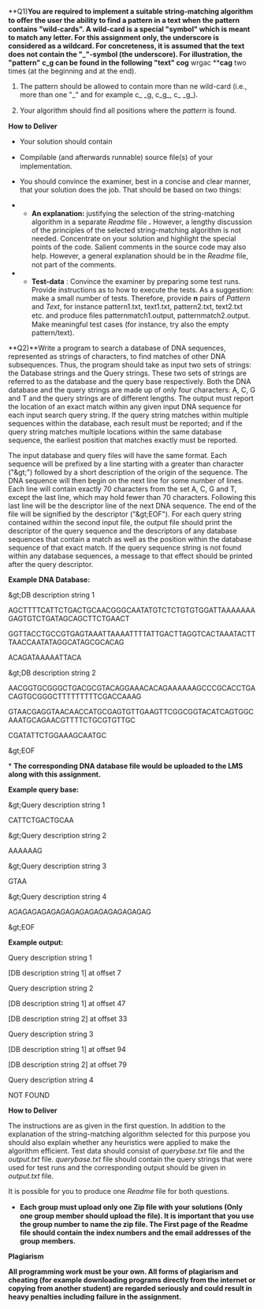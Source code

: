 **Q1)**You are required to implement a suitable string-matching algorithm to oﬀer the user the ability to find a pattern in a text when the pattern contains &quot;wild-cards&quot;. A wild-card is a special &quot;symbol&quot; which is meant to match any letter. For this assignment only, the underscore is considered as a wildcard. For concreteness, it is assumed that the text does not contain the &quot;\_&quot;-symbol (the underscore). For illustration, the &quot;pattern&quot; **c\_g** can be found in the following &quot;text&quot; **cog**** wrgac ****cag** two times (at the beginning and at the end).

1. The pattern should be allowed to contain more than ne wild-card (i.e., more than one &quot;\_&quot; and for example c\_ \_g, c\_g\_, c\_ \_g\_).

1. Your algorithm should ﬁnd all positions where the _pattern_ is found.

**How to Deliver**

- Your solution should contain

- Compilable (and afterwards runnable) source ﬁle(s) of your implementation.

- You should convince the examiner, best in a concise and clear manner, that your solution does the job. That should be based on two things:

-
  - **An explanation:** justifying the selection of the string-matching algorithm in a separate _Readme_ file **.** However, a lengthy discussion of the principles of the selected string-matching algorithm is not needed. Concentrate on your solution and highlight the special points of the code. Salient comments in the source code may also help. However, a general explanation should be in the _Readme_ ﬁle, not part of the comments.

-
  - **Test-data** : Convince the examiner by preparing some test runs. Provide instructions as to how to execute the tests. As a suggestion:  make a small number of tests. Therefore, provide **n** pairs of _Pattern_ and _Text_, for instance pattern1.txt, text1.txt, pattern2.txt, text2.txt etc. and produce ﬁles patternmatch1.output, patternmatch2.output. Make meaningful test cases (for instance, try also the empty pattern/text).



**Q2)**Write a program to search a database of DNA sequences, represented as strings of characters, to find matches of other DNA subsequences. Thus, the program should take as input two sets of strings: the Database strings and the Query strings. These two sets of strings are referred to as the database and the query base respectively. Both the DNA database and the query strings are made up of only four characters: A, C, G and T and the query strings are of different lengths. The output must report the location of an exact match within any given input DNA sequence for each input search query string. If the query string matches within multiple sequences within the database, each result must be reported; and if the query string matches multiple locations within the same database sequence, the earliest position that matches exactly must be reported.

The input database and query files will have the same format. Each sequence will be prefixed by a line starting with a greater than character (&quot;\&gt;&quot;) followed by a short description of the origin of the sequence. The DNA sequence will then begin on the next line for some number of lines. Each line will contain exactly 70 characters from the set A, C, G and T, except the last line, which may hold fewer than 70 characters. Following this last line will be the descriptor line of the next DNA sequence. The end of the file will be signified by the descriptor (&quot;\&gt;EOF&quot;). For each query string contained within the second input file, the output file should print the descriptor of the query sequence and the descriptors of any database sequences that contain a match as well as the position within the database sequence of that exact match. If the query sequence string is not found within any database sequences, a message to that effect should be printed after the query descriptor.

**Example DNA Database:**

\&gt;DB description string 1

AGCTTTTCATTCTGACTGCAACGGGCAATATGTCTCTGTGTGGATTAAAAAAAGAGTGTCTGATAGCAGCTTCTGAACT

GGTTACCTGCCGTGAGTAAATTAAAATTTTATTGACTTAGGTCACTAAATACTTTAACCAATATAGGCATAGCGCACAG

ACAGATAAAAATTACA

\&gt;DB description string 2

AACGGTGCGGGCTGACGCGTACAGGAAACACAGAAAAAAGCCCGCACCTGACAGTGCGGGCTTTTTTTTTCGACCAAAG

GTAACGAGGTAACAACCATGCGAGTGTTGAAGTTCGGCGGTACATCAGTGGCAAATGCAGAACGTTTTCTGCGTGTTGC

CGATATTCTGGAAAGCAATGC

\&gt;EOF

\* **The corresponding DNA database file would be uploaded to the LMS along with this assignment.**

**Example query base:**

\&gt;Query description string 1

CATTCTGACTGCAA

\&gt;Query description string 2

AAAAAAG

\&gt;Query description string 3

GTAA

\&gt;Query description string 4

AGAGAGAGAGAGAGAGAGAGAGAGAGAGAG

\&gt;EOF

**Example output:**

Query description string 1

[DB description string 1] at offset 7

Query description string 2

[DB description string 1] at offset 47

[DB description string 2] at offset 33

Query description string 3

[DB description string 1] at offset 94

[DB description string 2] at offset 79

Query description string 4

NOT FOUND



**How to Deliver**

The instructions are as given in the first question. In addition to the explanation of the string-matching algorithm selected for this purpose you should also explain whether any heuristics were applied to make the algorithm efficient. Test data should consist of _querybase.txt_ file and the _output.txt_ file.  _querybase.txt_ file should contain the query strings that were used for test runs and the corresponding output should be given in _output.txt_ file.

It is possible for you to produce one _Readme_ file for both questions.

- **Each group must upload only one Zip ﬁle with your solutions (Only one group member should upload the file). It is important that you use the group number to name the zip file. The First page of the**  **Readme**  **file should contain the index numbers and the email addresses of the group members.**



**Plagiarism**

**All programming work must be your own. All forms of plagiarism and cheating (for example downloading programs directly from the internet or copying from another student) are regarded seriously and could result in heavy penalties including failure in the assignment.**

